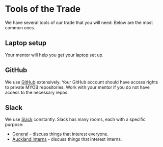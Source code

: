 # Tools of the Trade

We have several tools of our trade that you will need. Below are the most common ones.

## Laptop setup

Your mentor will help you get your laptop set up. 

## GitHub

We use [GitHub](https://github.com/MYOB-Technology) extensively. Your GitHub account should have access rights to private MYOB repositories. Work with your mentor if you do not have access to the necessary repos.

## Slack

We use [Slack](https://myob.slack.com/) constantly. Slack has many rooms, each with a specific purpose:

* [General](https://myob.slack.com/messages/C0299853F) - discuss things that interest everyone. 
* [Auckland Interns](https://myob.slack.com/archives/G7601F6GN) - discuss things that interest interns.
